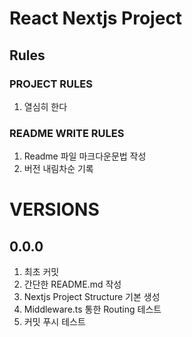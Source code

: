 # React Nextjs Project
## Rules
### PROJECT RULES
1. 열심히 한다

### README WRITE RULES
1. Readme 파일 마크다운문법 작성
2. 버전 내림차순 기록


# VERSIONS
## 0.0.0
1. 최초 커밋
2. 간단한 README.md 작성
3. Nextjs Project Structure 기본 생성
4. Middleware.ts 통한 Routing 테스트
5. 커밋 푸시 테스트